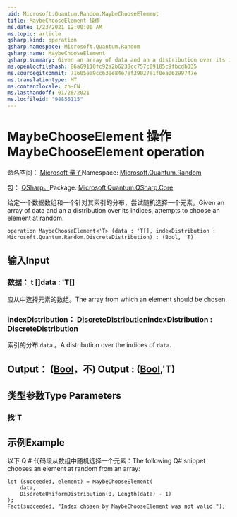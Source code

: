 ```yaml
---
uid: Microsoft.Quantum.Random.MaybeChooseElement
title: MaybeChooseElement 操作
ms.date: 1/23/2021 12:00:00 AM
ms.topic: article
qsharp.kind: operation
qsharp.namespace: Microsoft.Quantum.Random
qsharp.name: MaybeChooseElement
qsharp.summary: Given an array of data and an a distribution over its indices, attempts to choose an element at random.
ms.openlocfilehash: 86a69110fc92a2b6238cc757c09185c9fbcdb035
ms.sourcegitcommit: 71605ea9cc630e84e7ef29027e1f0ea06299747e
ms.translationtype: MT
ms.contentlocale: zh-CN
ms.lasthandoff: 01/26/2021
ms.locfileid: "98856115"
---
```

# <a name="maybechooseelement-operation"></a><span data-ttu-id="6bfb7-102">MaybeChooseElement 操作</span><span class="sxs-lookup"><span data-stu-id="6bfb7-102">MaybeChooseElement operation</span></span>

<span data-ttu-id="6bfb7-103">命名空间： [Microsoft 量子](xref:Microsoft.Quantum.Random)</span><span class="sxs-lookup"><span data-stu-id="6bfb7-103">Namespace: [Microsoft.Quantum.Random](xref:Microsoft.Quantum.Random)</span></span>

<span data-ttu-id="6bfb7-104">包： [QSharp。](https://nuget.org/packages/Microsoft.Quantum.QSharp.Core)</span><span class="sxs-lookup"><span data-stu-id="6bfb7-104">Package: [Microsoft.Quantum.QSharp.Core](https://nuget.org/packages/Microsoft.Quantum.QSharp.Core)</span></span>


<span data-ttu-id="6bfb7-105">给定一个数据数组和一个针对其索引的分布，尝试随机选择一个元素。</span><span class="sxs-lookup"><span data-stu-id="6bfb7-105">Given an array of data and an a distribution over its indices, attempts to choose an element at random.</span></span>

```qsharp
operation MaybeChooseElement<'T> (data : 'T[], indexDistribution : Microsoft.Quantum.Random.DiscreteDistribution) : (Bool, 'T)
```


## <a name="input"></a><span data-ttu-id="6bfb7-106">输入</span><span class="sxs-lookup"><span data-stu-id="6bfb7-106">Input</span></span>

### <a name="data--t"></a><span data-ttu-id="6bfb7-107">数据： t []</span><span class="sxs-lookup"><span data-stu-id="6bfb7-107">data : 'T[]</span></span>

<span data-ttu-id="6bfb7-108">应从中选择元素的数组。</span><span class="sxs-lookup"><span data-stu-id="6bfb7-108">The array from which an element should be chosen.</span></span>


### <a name="indexdistribution--discretedistribution"></a><span data-ttu-id="6bfb7-109">indexDistribution： [DiscreteDistribution](xref:Microsoft.Quantum.Random.DiscreteDistribution)</span><span class="sxs-lookup"><span data-stu-id="6bfb7-109">indexDistribution : [DiscreteDistribution](xref:Microsoft.Quantum.Random.DiscreteDistribution)</span></span>

<span data-ttu-id="6bfb7-110">索引的分布 `data` 。</span><span class="sxs-lookup"><span data-stu-id="6bfb7-110">A distribution over the indices of `data`.</span></span>



## <a name="output--boolt"></a><span data-ttu-id="6bfb7-111">Output： ([Bool](xref:microsoft.quantum.lang-ref.bool)，不) </span><span class="sxs-lookup"><span data-stu-id="6bfb7-111">Output : ([Bool](xref:microsoft.quantum.lang-ref.bool),'T)</span></span>



## <a name="type-parameters"></a><span data-ttu-id="6bfb7-112">类型参数</span><span class="sxs-lookup"><span data-stu-id="6bfb7-112">Type Parameters</span></span>

### <a name="t"></a><span data-ttu-id="6bfb7-113">找</span><span class="sxs-lookup"><span data-stu-id="6bfb7-113">'T</span></span>



## <a name="example"></a><span data-ttu-id="6bfb7-114">示例</span><span class="sxs-lookup"><span data-stu-id="6bfb7-114">Example</span></span>

<span data-ttu-id="6bfb7-115">以下 Q # 代码段从数组中随机选择一个元素：</span><span class="sxs-lookup"><span data-stu-id="6bfb7-115">The following Q# snippet chooses an element at random from an array:</span></span>

```qsharp
let (succeeded, element) = MaybeChooseElement(
    data,
    DiscreteUniformDistribution(0, Length(data) - 1)
);
Fact(succeeded, "Index chosen by MaybeChooseElement was not valid.");
```